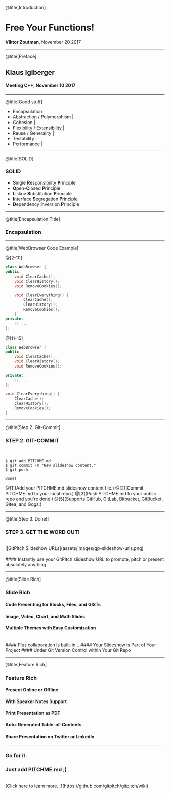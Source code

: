 @title[Introduction]

# Free Your Functions!
<span class="primary"><strong>Viktor Zoutman</strong></span>, November 20 2017

---

@title[Preface]

## Klaus Iglberger
#### Meeting C++, November 10 2017

---

@title[Good stuff]

- Encapsulation
- Abstraction / Polymorphism |
- Cohesion |
- Flexibility / Extensibility |
- Reuse / Generality |
- Testability |
- Performance |

---

@title[SOLID]

### SOLID

- **S**ingle **R**esponsibility **P**rinciple
- **O**pen-**C**losed **P**rinciple
- **L**iskov **S**ubstitution **P**rinciple
- **I**nterface **S**egregation **P**rinciple
- **D**ependency **I**nversion **P**rinciple

---

@title[Encapsulation Title]

### Encapsulation

---

@title[WebBrowser Code Example]

@[2-10]
```cpp
class WebBrowser {
public:
	void ClearCache();
	void ClearHistory();
	void RemoveCookies();

	void ClearEverything() {
		ClearCache();
		ClearHistory();
		RemoveCookies();
	}
private:
	// ...
};
```

@[11-15]
```cpp
class WebBrowser {
public:
	void ClearCache();
	void ClearHistory();
	void RemoveCookies();

private:
	// ...
};

void ClearEverything() {
	ClearCache();
	ClearHistory();
	RemoveCookies();
}
```

---

@title[Step 2. Git-Commit]

### <span class="gold">STEP 2. GIT-COMMIT</span>
<br>

```shell
$ git add PITCHME.md
$ git commit -m "New slideshow content."
$ git push

Done!
```

@[1](Add your PITCHME.md slideshow content file.)
@[2](Commit PITCHME.md to your local repo.)
@[3](Push PITCHME.md to your public repo and you're done!)
@[5](Supports GitHub, GitLab, Bitbucket, GitBucket, Gitea, and Gogs.)

---

@title[Step 3. Done!]

### <span class="gold">STEP 3. GET THE WORD OUT!</span>
<br>
![GitPitch Slideshow URLs](assets/images/gp-slideshow-urls.png)
<br>
<br>
#### Instantly use your GitPitch slideshow URL to promote, pitch or present absolutely anything.

---

@title[Slide Rich]

### <span class="gold">Slide Rich</span>

#### Code Presenting for Blocks, Files, and GISTs
#### Image, Video, Chart, and Math Slides
#### Multiple Themes with Easy Customization
<br>
#### <span class="gold">Plus collaboration is built-in...</span>
#### Your Slideshow is Part of Your Project
#### Under Git Version Control within Your Git Repo

---

@title[Feature Rich]

### <span class="gold">Feature Rich</span>

#### Present Online or Offline
#### With Speaker Notes Support
#### Print Presentation as PDF
#### Auto-Generated Table-of-Contents
#### Share Presentation on Twitter or LinkedIn

---

### Go for it.
### Just add <span class="gold">PITCHME.md</span> ;)
<br>
[Click here to learn more...](https://github.com/gitpitch/gitpitch/wiki)
